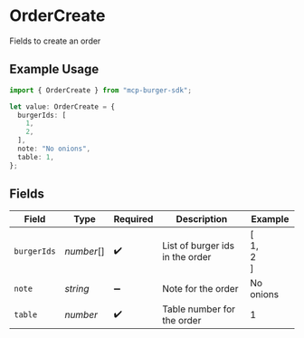 # OrderCreate

Fields to create an order

## Example Usage

```typescript
import { OrderCreate } from "mcp-burger-sdk";

let value: OrderCreate = {
  burgerIds: [
    1,
    2,
  ],
  note: "No onions",
  table: 1,
};
```

## Fields

| Field                           | Type                            | Required                        | Description                     | Example                         |
| ------------------------------- | ------------------------------- | ------------------------------- | ------------------------------- | ------------------------------- |
| `burgerIds`                     | *number*[]                      | :heavy_check_mark:              | List of burger ids in the order | [<br/>1,<br/>2<br/>]            |
| `note`                          | *string*                        | :heavy_minus_sign:              | Note for the order              | No onions                       |
| `table`                         | *number*                        | :heavy_check_mark:              | Table number for the order      | 1                               |